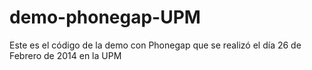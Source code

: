 demo-phonegap-UPM
=================

Este es el código de la demo con Phonegap que se realizó el día 26 de Febrero de 2014 en la UPM
